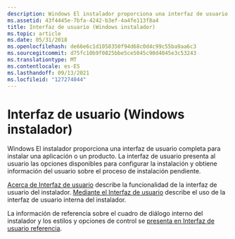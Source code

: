 ```yaml
---
description: Windows El instalador proporciona una interfaz de usuario completa para instalar una aplicación o un producto.
ms.assetid: 43f4445e-7bfa-4242-b3ef-4a4fe113f8a4
title: Interfaz de usuario (Windows instalador)
ms.topic: article
ms.date: 05/31/2018
ms.openlocfilehash: de66e6c1d1058350f94d68c0d4c99c55ba9aa6c3
ms.sourcegitcommit: d75fc10b9f0825bbe5ce5045c90d4045e3c53243
ms.translationtype: MT
ms.contentlocale: es-ES
ms.lasthandoff: 09/13/2021
ms.locfileid: "127274044"
---
```

# <a name="user-interface-windows-installer"></a>Interfaz de usuario (Windows instalador)

Windows El instalador proporciona una interfaz de usuario completa para instalar una aplicación o un producto. La interfaz de usuario presenta al usuario las opciones disponibles para configurar la instalación y obtiene información del usuario sobre el proceso de instalación pendiente.

[Acerca de Interfaz de usuario](about-the-user-interface.md) describe la funcionalidad de la interfaz de usuario del instalador. [Mediante el Interfaz de usuario](using-the-user-interface.md) describe el uso de la interfaz de usuario interna del instalador.

La información de referencia sobre el cuadro de diálogo interno del instalador y los estilos y opciones de control se [presenta en Interfaz de usuario referencia](user-interface-reference.md).

 

 



